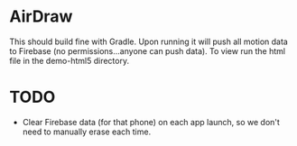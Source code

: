 AirDraw
=======

This should build fine with Gradle.  Upon running it will push all motion data to Firebase (no permissions...anyone can push data).  To view run the html file in the demo-html5 directory.

TODO
====
- Clear Firebase data (for that phone) on each app launch, so we don't need to manually erase each time.
